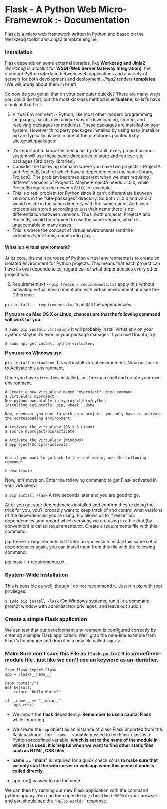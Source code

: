 # **Flask - A Python Web Micro-Framewrok :- Documentation**

Flask is a micro web framework written in Python and based on the Werkzeug toolkit and Jinja2 template engine.

### Installation

Flask depends on some external libraries, like **Werkzeug and Jinja2**. *Werkzeug* is a toolkit for **WSGI (Web Server Gateway Integration)**, the standard Python interface between web applications and a variety of servers for both development and deployment. *Jinja2* renders **templates**. (We will Study about them in brief).

So how do you get all that on your computer quickly? There are many ways you could do that, but the most kick-ass method is **virtualenv**, so let’s have a look at that first.

1. Virtual Environment :- Python, like most other modern programming languages, has its own unique way of downloading, storing, and resolving packages (or modules). These packages are installed on your system. However third party packages installed by using easy_install or pip are typically placed in one of the directories pointed to by site.getsitepackages:
* It’s important to know this because, by default, every project on your system will use these same directories to store and retrieve site packages (3rd party libraries).
* Consider the following scenario where you have two projects - ProjectA and ProjectB, both of which have a dependency on the same library, ProjectC. The problem becomes apparent when we start requiring different versions of ProjectC. Maybe ProjectA needs v1.0.0, while ProjectB requires the newer v2.0.0, for example.
* This is a real problem for Python since it can’t differentiate between versions in the “site-packages” directory. So both v1.0.0 and v2.0.0 would reside in the same directory with the same name:  And since projects are stored according to just their name there is no differentiation between versions. Thus, both projects, ProjectA and ProjectB, would be required to use the same version, which is unacceptable in many cases.
* This is where the concept of virtual environments (and the virtualenv/venv tools) comes into play…

####  What is a virtual environment?
At its core, the main purpose of Python virtual environments is to create an isolated environment for Python projects. This means that each project can have its own dependencies, regardless of what dependencies every other project has.

2. Requirement.txt --
`pip freeze > requirements.txt` apply this without  activating virtual environment and with virtual environment and see the Difference.

`pip install -r requirements.txt` to install the dependencies.

**If you are on Mac OS X or Linux, chances are that the following command will work for you:**

`$ sudo pip install virtualenv`
 It will probably install virtualenv on your system.
Maybe it’s even in your package manager. If you use Ubuntu, try:

`$ sudo apt-get install python-virtualenv`

**If you are on Windows use**

`pip install virtualenv` this will install virtual environment. Now our task is to Activate this environment.

Once you have `virtualenv` installed, just fire up a shell and create your own environment.

```
# Create a new virtualenv named "myproject" using command.
$ virtualenv myproject
New python executable in myproject/bin/python
Installing setuptools, pip, wheel...done.

Now, whenever you want to work on a project, you only have to activate the corresponding environment

# Activate the virtualenv (OS X & Linux)
$ source myproject/bin/activate

# Activate the virtualenv (Windows)
$ myproject\Scripts\activate


And if you want to go back to the real world, use the following command:

$ deactivate

```


Now, let’s move on. Enter the following command to get Flask activated in your virtualenv:

`$ pip install Flask`
A few seconds later and you are good to go.

After you get your dependencies installed and confirm they're doing the trick for you, you'll probably want to keep track of and control what versions of the dependencies you're using. Pip allows us to "freeze" our dependencies, and record which versions we are using in a file that (by convention) is called requirements.txt. Create a requirements file with this command:

pip freeze > requirements.txt
If later on you wish to install this same set of dependencies again, you can install them from this file with the following command:

pip install -r requirements.txt

### System-Wide Installation
This is possible as well, though I do not recommend it. Just run pip with root privileges:

`$ sudo pip install Flask`
(On Windows systems, run it in a command-prompt window with administrator privileges, and leave out sudo.)



### Create a simple Flask application

We can test that our development environment is configured correctly by creating a simple Flask application. We’ll grab the nine-line example from Flask’s homepage and drop it in a new file called `app.py`.

### Make Sure don't save this File as `flask.py`. bcz it is predefined-module file . just like we can't use an keyword as an identifier.

```
from flask import Flask
app = Flask(__name__)

@app.route("/")
def hello():
    return "Hello World!"

if __name__ == "__main__":
    app.run()

```

* We import the **flask** dependency. **Remember to use a capital Flask** while importing.

* We create the `app` object as an instance of class Flask imported from the flask package. The `__name__` variable passed to the Flask class is a Python predefined variable, **which is set to the name of the module in which it is used. It is helpful when we want to find other static files such as HTML, CSS files.**

* **__name__ == "__main__"** is required for a quick check so as **to make sure that we only start the web server or web app when this piece of code is called directly.**

* app.run() is used to run the code.

We can then try running our new Flask application with the command python app.py. You can then open `http://localhost:5000` in your browser and you should see the `“Hello World!”` response.
